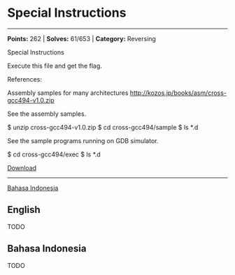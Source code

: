 # Special Instructions
---
**Points:** 262 | **Solves:** 61/653 | **Category:** Reversing

Special Instructions

Execute this file and get the flag.

References:

Assembly samples for many architectures
http://kozos.jp/books/asm/cross-gcc494-v1.0.zip

See the assembly samples.

$ unzip cross-gcc494-v1.0.zip $ cd cross-gcc494/sample $ ls *.d

See the sample programs running on GDB simulator.

$ cd cross-gcc494/exec $ ls *.d

[Download](runme_f3abe874e1d795ffb6a3eed7898ddcbcd929b7be)

---

[Bahasa Indonesia](#bahasa-indonesia)

## English
TODO


## Bahasa Indonesia
TODO
